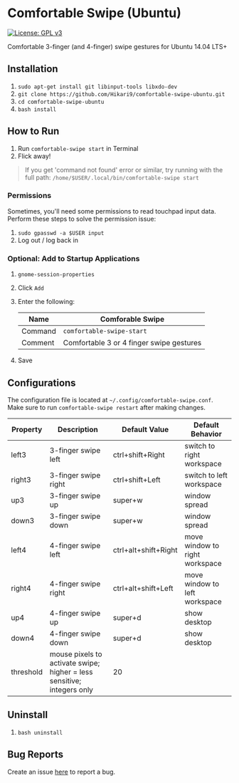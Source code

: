 # Comfortable Swipe (Ubuntu)
[![License: GPL v3](https://img.shields.io/badge/License-GPL%20v3-blue.svg)](https://www.gnu.org/licenses/gpl-3.0)  

Comfortable 3-finger (and 4-finger) swipe gestures for Ubuntu 14.04 LTS+

## Installation
1. `sudo apt-get install git libinput-tools libxdo-dev`
2. `git clone https://github.com/Hikari9/comfortable-swipe-ubuntu.git`
3. `cd comfortable-swipe-ubuntu`
4. `bash install`

## How to Run
1. Run `comfortable-swipe start` in Terminal
2. Flick away!

> If you get 'command not found' error or similar, try running with the full path: `/home/$USER/.local/bin/comfortable-swipe start`

### Permissions
Sometimes, you'll need some permissions to read touchpad input data. Perform these steps to solve the permission issue:

1. `sudo gpasswd -a $USER input`
2. Log out / log back in

### Optional: Add to Startup Applications
1. `gnome-session-properties`
2. Click `Add`
3. Enter the following:

    Name    | Comforable Swipe
    ------- | -------------------
    Command | `comfortable-swipe-start`
    Comment | Comfortable 3 or 4 finger swipe gestures

4. Save

## Configurations
The configuration file is located at `~/.config/comfortable-swipe.conf`.  
Make sure to run `comfortable-swipe restart` after making changes.

Property  | Description | Default Value | Default Behavior
--------- | ----------- | -------------- | -----
left3     | 3-finger swipe left | ctrl+shift+Right | switch to right workspace
right3    | 3-finger swipe right | ctrl+shift+Left | switch to left workspace
up3       | 3-finger swipe up | super+w | window spread
down3     | 3-finger swipe down | super+w | window spread
left4     | 4-finger swipe left | ctrl+alt+shift+Right | move window to right workspace
right4    | 4-finger swipe right | ctrl+alt+shift+Left | move window to left workspace
up4       | 4-finger swipe up | super+d | show desktop
down4     | 4-finger swipe down | super+d | show desktop
threshold | mouse pixels to activate swipe; higher = less sensitive; integers only | 20

## Uninstall
1. `bash uninstall`

## Bug Reports
Create an issue [here](https://github.com/Hikari9/comfortable-swipe-ubuntu/issues/new) to report a bug.

